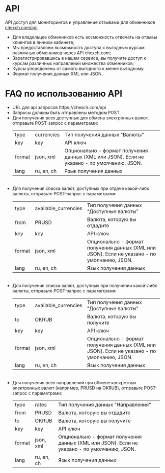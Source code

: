 # API
API доступ для мониторингов и управление отзывами для обменников <a href="https://chexch.com/api" target="_blank">chexch.com/api</a>

<ul>
<li>Для владельцев обменников есть возможность отвечать на отзывы клиентов в личном кабинете;</li>
<li>Мы предоставляем возможность доступа к выгодным курсам различных обменников через API chexch.com;</li>
<li>Зарегистрировавшись в нашем сервисе, вы получите доступ к курсам различных направлений множества обменников;</li>
<li>Курсы упорядочены от самого выгодного к менее выгодному.</li>
<li>Формат получения данных XML или JSON.</li>
</ul>

# FAQ по использованию API

<ul>
<li>URL для api запросов https://chexch.com/api</li>
<li>Запросы должны быть отправлены методом POST</li>
<li>Для получения всех доступных для обмена электронных валют, отправьте POST-запрос с параметрами:
<br/>
<table class="example">
	<tbody>
		<tr><td class="key">type</td><td class="val">currencies</td><td class="desc">Тип получения данных "Валюты"</td></tr>
		<tr><td class="key">key</td><td class="val">key</td><td class="desc">API ключ</td></tr>
		<tr><td class="key">format</td><td class="val">json, xml</td><td class="desc">Опционально - формат получения данных (XML или JSON). Если не указано - по умолчанию, JSON.</td></tr>
		<tr><td class="key">lang</td><td class="val">ru, en, ch</td><td class="desc">Язык получения данных</td></tr>
	</tbody>
</table></li>
<br/>

<li>Для получения списка валют, доступных при отдаче какой-либо валюты, отправьте POST-запрос с параметрами:
<br/>
<table class="example">
	<tbody>
		<tr><td class="key">type</td><td class="val">available_currencies</td><td class="desc">Тип получения данных "Доступные валюты"</td></tr>
		<tr><td class="key">from</td><td class="val">PRUSD</td><td class="desc">Валюта, которую вы отдадите</td></tr>
		<tr><td class="key">key</td><td class="val">key</td><td class="desc">API ключ</td></tr>
		<tr><td class="key">format</td><td class="val">json, xml</td><td class="desc">Опционально - формат получения данных (XML или JSON). Если не указано - по умолчанию, JSON.</td></tr>
		<tr><td class="key">lang</td><td class="val">ru, en, ch</td><td class="desc">Язык получения данных</td></tr>
	</tbody>
</table></li>
<br/>

<li>Для получения списка валют, доступных при получении какой-либо валюты, отправьте POST-запрос с параметрами:
<br/>
<table class="example">
	<tbody>
		<tr><td class="key">type</td><td class="val">available_currencies</td><td class="desc">Тип получения данных "Доступные валюты"</td></tr>
		<tr><td class="key">to</td><td class="val">OKRUB</td><td class="desc">Валюта, которую вы получите</td></tr>
		<tr><td class="key">key</td><td class="val">key</td><td class="desc">API ключ</td></tr>
		<tr><td class="key">format</td><td class="val">json, xml</td><td class="desc">Опционально - формат получения данных (XML или JSON). Если не указано - по умолчанию, JSON.</td></tr>
		<tr><td class="key">lang</td><td class="val">ru, en, ch</td><td class="desc">Язык получения данных</td></tr>
	</tbody>
</table></li>
<br/>

<li>Для получения всех направлений при обмене конкретных электронных валют (например, PRUSD на OKRUB), отправьте POST-запрос с параметрами:
<br/>
<table class="example">
	<tbody>
		<tr><td class="key">type</td><td class="val">rates</td><td class="desc">Тип получения данных "Направления"</td></tr>
		<tr><td class="key">from</td><td class="val">PRUSD</td><td class="desc">Валюта, которую вы отдадите</td></tr>
		<tr><td class="key">to</td><td class="val">OKRUB</td><td class="desc">Валюта, которую вы получите</td></tr>
		<tr><td class="key">key</td><td class="val">key</td><td class="desc">API ключ</td></tr>
		<tr><td class="key">format</td><td class="val">json, xml</td><td class="desc">Опционально - формат получения данных (XML или JSON). Если не указано - по умолчанию, JSON.</td></tr>
		<tr><td class="key">lang</td><td class="val">ru, en, ch</td><td class="desc">Язык получения данных</td></tr>
	</tbody>
</table></li>
</ul>
